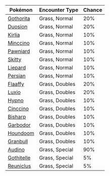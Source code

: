 | Pokémon | Encounter Type | Chance |
| --- | --- | --- |
| [Gothorita](../pokemon/gothorita.md/) | Grass, Normal | 20% |
| [Duosion](../pokemon/duosion.md/) | Grass, Normal | 20% |
| [Kirlia](../pokemon/kirlia.md/) | Grass, Normal | 10% |
| [Minccino](../pokemon/minccino.md/) | Grass, Normal | 10% |
| [Pawniard](../pokemon/pawniard.md/) | Grass, Normal | 10% |
| [Skitty](../pokemon/skitty.md/) | Grass, Normal | 10% |
| [Liepard](../pokemon/liepard.md/) | Grass, Normal | 10% |
| [Persian](../pokemon/persian.md/) | Grass, Normal | 10% |
| [Flaaffy](../pokemon/flaaffy.md/) | Grass, Doubles | 20% |
| [Luxio](../pokemon/luxio.md/) | Grass, Doubles | 20% |
| [Hypno](../pokemon/hypno.md/) | Grass, Doubles | 10% |
| [Cinccino](../pokemon/cinccino.md/) | Grass, Doubles | 10% |
| [Bisharp](../pokemon/bisharp.md/) | Grass, Doubles | 10% |
| [Garbodor](../pokemon/garbodor.md/) | Grass, Doubles | 10% |
| [Houndoom](../pokemon/houndoom.md/) | Grass, Doubles | 10% |
| [Granbull](../pokemon/granbull.md/) | Grass, Doubles | 10% |
| [Audino](../pokemon/audino.md/) | Grass, Special | 90% |
| [Gothitelle](../pokemon/gothitelle.md/) | Grass, Special | 5% |
| [Reuniclus](../pokemon/reuniclus.md/) | Grass, Special | 5% |

